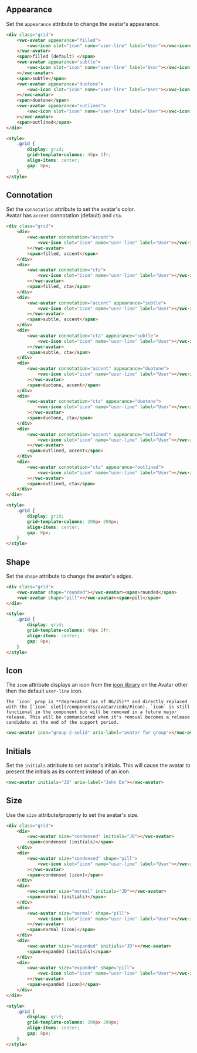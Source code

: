 ## Appearance

Set the `appearance` attribute to change the avatar's appearance.

```html preview
<div class="grid">
	<vwc-avatar appearance="filled">
		<vwc-icon slot="icon" name="user-line" label="User"></vwc-icon>
	</vwc-avatar>
	<span>filled (default) </span>
	<vwc-avatar appearance="subtle">
		<vwc-icon slot="icon" name="user-line" label="User"></vwc-icon
	></vwc-avatar>
	<span>subtle</span>
	<vwc-avatar appearance="duotone">
		<vwc-icon slot="icon" name="user-line" label="User"></vwc-icon
	></vwc-avatar>
	<span>duotone</span>
	<vwc-avatar appearance="outlined">
		<vwc-icon slot="icon" name="user-line" label="User"></vwc-icon
	></vwc-avatar>
	<span>outlined</span>
</div>

<style>
	.grid {
		display: grid;
		grid-template-columns: 40px 1fr;
		align-items: center;
		gap: 8px;
	}
</style>
```

## Connotation

Set the `connotation` attribute to set the avatar's color.  
Avatar has `accent` connotation (default) and `cta`.

```html preview
<div class="grid">
	<div>
		<vwc-avatar connotation="accent">
			<vwc-icon slot="icon" name="user-line" label="User"></vwc-icon
		></vwc-avatar>
		<span>filled, accent</span>
	</div>
	<div>
		<vwc-avatar connotation="cta">
			<vwc-icon slot="icon" name="user-line" label="User"></vwc-icon
		></vwc-avatar>
		<span>filled, cta</span>
	</div>
	<div>
		<vwc-avatar connotation="accent" appearance="subtle">
			<vwc-icon slot="icon" name="user-line" label="User"></vwc-icon
		></vwc-avatar>
		<span>subtle, accent</span>
	</div>
	<div>
		<vwc-avatar connotation="cta" appearance="subtle">
			<vwc-icon slot="icon" name="user-line" label="User"></vwc-icon
		></vwc-avatar>
		<span>subtle, cta</span>
	</div>
	<div>
		<vwc-avatar connotation="accent" appearance="duotone">
			<vwc-icon slot="icon" name="user-line" label="User"></vwc-icon
		></vwc-avatar>
		<span>duotone, accent</span>
	</div>
	<div>
		<vwc-avatar connotation="cta" appearance="duotone">
			<vwc-icon slot="icon" name="user-line" label="User"></vwc-icon
		></vwc-avatar>
		<span>duotone, cta</span>
	</div>
	<div>
		<vwc-avatar connotation="accent" appearance="outlined">
			<vwc-icon slot="icon" name="user-line" label="User"></vwc-icon
		></vwc-avatar>
		<span>outlined, accent</span>
	</div>
	<div>
		<vwc-avatar connotation="cta" appearance="outlined">
			<vwc-icon slot="icon" name="user-line" label="User"></vwc-icon
		></vwc-avatar>
		<span>outlined, cta</span>
	</div>
</div>

<style>
	.grid {
		display: grid;
		grid-template-columns: 200px 200px;
		align-items: center;
		gap: 8px;
	}
</style>
```

## Shape

Set the `shape` attribute to change the avatar's edges.

```html preview
<div class="grid">
	<vwc-avatar shape="rounded"></vwc-avatar><span>rounded</span>
	<vwc-avatar shape="pill"></vwc-avatar><span>pill</span>
</div>

<style>
	.grid {
		display: grid;
		grid-template-columns: 40px 1fr;
		align-items: center;
		gap: 8px;
	}
</style>
```

## Icon

The `icon` attribute displays an icon from the [icon library](/icons/icons-gallery/) on the Avatar other then the default `user-line` icon.

<vwc-note connotation="warning" headline="Deprecated Prop: icon">
	<vwc-icon slot="icon" name="warning-line" label="Warning:"></vwc-icon>

    The `icon` prop is **deprecated (as of 06/25)** and directly replaced with the [`icon` slot](/components/avatar/code/#icon). `icon` is still functional in the component but will be removed in a future major release. This will be communicated when it's removal becomes a release candidate at the end of the support period.

</vwc-note>

```html preview
<vwc-avatar icon="group-2-solid" aria-label="avatar for group"></vwc-avatar>
```

## Initials

Set the `initials` attribute to set avatar's initials. This will cause the avatar to present the initials as its content instead of an icon.

```html preview
<vwc-avatar initials="JD" aria-label="John Do"></vwc-avatar>
```

## Size

Use the `size` attribute/property to set the avatar's size.

```html preview
<div class="grid">
	<div>
		<vwc-avatar size="condensed" initials="JD"></vwc-avatar>
		<span>condensed (initials)</span>
	</div>
	<div>
		<vwc-avatar size="condensed" shape="pill">
			<vwc-icon slot="icon" name="user-line" label="User"></vwc-icon
		></vwc-avatar>
		<span>condensed (icon)</span>
	</div>
	<div>
		<vwc-avatar size="normal" initials="JD"></vwc-avatar>
		<span>normal (initials)</span>
	</div>
	<div>
		<vwc-avatar size="normal" shape="pill">
			<vwc-icon slot="icon" name="user-line" label="User"></vwc-icon
		></vwc-avatar>
		<span>normal (icon)</span>
	</div>
	<div>
		<vwc-avatar size="expanded" initials="JD"></vwc-avatar>
		<span>expanded (initials)</span>
	</div>
	<div>
		<vwc-avatar size="expanded" shape="pill">
			<vwc-icon slot="icon" name="user-line" label="User"></vwc-icon
		></vwc-avatar>
		<span>expanded (icon)</span>
	</div>
</div>

<style>
	.grid {
		display: grid;
		grid-template-columns: 200px 200px;
		align-items: center;
		gap: 8px;
	}
</style>
```
